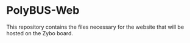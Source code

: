 # PolyBUS-Web
This repository contains the files necessary for the website that will be hosted on the Zybo board.
